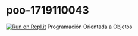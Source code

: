# poo-1719110043
[![Run on Repl.it](https://repl.it/badge/github/luisescobar09/poo-1719110043)](https://repl.it/github/luisescobar09/poo-1719110043)
Programación Orientada a Objetos
